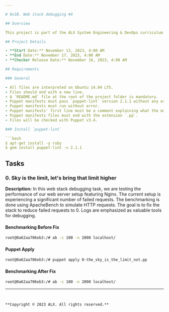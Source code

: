 ```yaml
---

# 0x1B. Web stack debugging #4

## Overview

This project is part of the ALX System Engineering & DevOps curriculum and focuses on web stack debugging. The goal is to analyze and fix issues related to a web server setup featuring Nginx, specifically addressing a high rate of failed requests.

## Project Details

- **Start Date:** November 13, 2023, 4:00 AM
- **End Date:** November 17, 2023, 4:00 AM
- **Checker Release Date:** November 16, 2023, 4:00 AM

## Requirements

### General

- All files are interpreted on Ubuntu 14.04 LTS.
- Files should end with a new line.
- A `README.md` file at the root of the project folder is mandatory.
- Puppet manifests must pass `puppet-lint` version 2.1.1 without any errors.
- Puppet manifests must run without error.
- Puppet manifests' first line must be a comment explaining what the manifest is about.
- Puppet manifests files must end with the extension `.pp`.
- Files will be checked with Puppet v3.4.

### Install `puppet-lint`

```bash
$ apt-get install -y ruby
$ gem install puppet-lint -v 2.1.1
```

## Tasks

### 0. Sky is the limit, let's bring that limit higher

**Description:** In this web stack debugging task, we are testing the performance of our web server setup featuring Nginx. The current setup is experiencing a significant number of failed requests. The benchmarking is done using ApacheBench to simulate HTTP requests. The goal is to fix the stack to reduce failed requests to 0. Logs are emphasized as valuable tools for debugging.

#### Benchmarking Before Fix

```bash
root@0a62aa706eb3:/# ab -c 100 -n 2000 localhost/
```

#### Puppet Apply

```bash
root@0a62aa706eb3:/# puppet apply 0-the_sky_is_the_limit_not.pp
```

#### Benchmarking After Fix

```bash
root@0a62aa706eb3:/# ab -c 100 -n 2000 localhost/
```

---
```


**Copyright © 2023 ALX. All rights reserved.**
